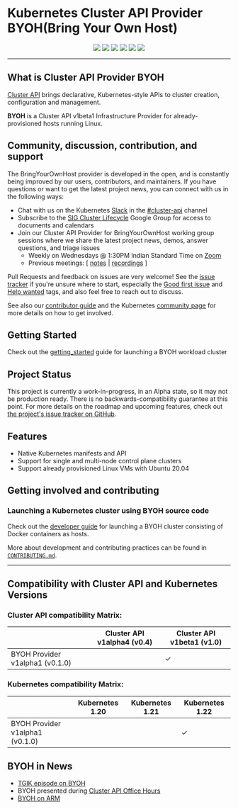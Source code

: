# Kubernetes Cluster API Provider BYOH(Bring Your Own Host)
<p align="center">
<!-- lint card --><a href="https://github.com/vmware-tanzu/cluster-api-provider-bringyourownhost/actions/workflows/lint.yml">
<img src="https://github.com/vmware-tanzu/cluster-api-provider-bringyourownhost/actions/workflows/lint.yml/badge.svg"></a>
<!-- test status -->
<a href="https://github.com/vmware-tanzu/cluster-api-provider-bringyourownhost/actions/workflows/main.yml">
<img src="https://github.com/vmware-tanzu/cluster-api-provider-bringyourownhost/actions/workflows/main.yml/badge.svg"></a>
<!-- go doc / reference card -->
<a href="https://pkg.go.dev/github.com/vmware-tanzu/cluster-api-provider-bringyourownhost">
<img src="https://pkg.go.dev/badge/github.com/vmware-tanzu/cluster-api-provider-bringyourownhost.svg"></a>
<!-- goreportcard badge -->
<a href="https://goreportcard.com/report/github.com/vmware-tanzu/cluster-api-provider-bringyourownhost">
<img src="https://goreportcard.com/badge/github.com/vmware-tanzu/cluster-api-provider-bringyourownhost"></a>
<!-- codecov badge -->
<a href="https://codecov.io/gh/vmware-tanzu/cluster-api-provider-bringyourownhost">
<img src="https://codecov.io/gh/vmware-tanzu/cluster-api-provider-bringyourownhost/branch/main/graph/badge.svg?token=8GGPY0MENQ"></a>
<!-- openssf badge -->
<a href="https://bestpractices.coreinfrastructure.org/projects/5506">
<img src="https://bestpractices.coreinfrastructure.org/projects/5506/badge"></a>
</p>

------

## What is Cluster API Provider BYOH

[Cluster API][cluster_api] brings
declarative, Kubernetes-style APIs to cluster creation, configuration and
management.

__BYOH__ is a Cluster API v1beta1 Infrastructure Provider for already-provisioned hosts running Linux.

## Community, discussion, contribution, and support

The BringYourOwnHost provider is developed in the open, and is constantly being improved by our users, contributors, and maintainers.
If you have questions or want to get the latest project news, you can connect with us in the following ways:

- Chat with us on the Kubernetes [Slack](http://slack.k8s.io/) in the [#cluster-api](https://kubernetes.slack.com/archives/C8TSNPY4T) channel
- Subscribe to the [SIG Cluster Lifecycle](https://groups.google.com/forum/#!forum/kubernetes-sig-cluster-lifecycle) Google Group for access to documents and calendars
- Join our Cluster API Provider for BringYourOwnHost working group sessions where we share the latest project news, demos, answer questions, and triage issues
    - Weekly on Wednesdays @ 1:30PM Indian Standard Time on [Zoom](https://VMware.zoom.us/j/94476574480?pwd=WGYzOXBoL1VsVnBXK3c5TWd1bG5SZz09)
    - Previous meetings: \[ [notes](https://docs.google.com/document/d/1T-3_eskC_HCtXLh3PA8y--mgO-AIajZfevcnYuno6JM/edit#heading=h.y186zgz0eh6e) | [recordings](https://www.youtube.com/playlist?list=PLHbHoGHbooH41L5P-tIK6QqhILdEI9yBK) \]

Pull Requests and feedback on issues are very welcome!
See the [issue tracker](https://github.com/vmware-tanzu/cluster-api-provider-bringyourownhost/issues) if you're unsure where to start, especially the [Good first issue](https://github.com/vmware-tanzu/cluster-api-provider-bringyourownhost/issues?q=is%3Aopen+is%3Aissue+label%3A%22good+first+issue%22) and [Help wanted](https://github.com/vmware-tanzu/cluster-api-provider-bringyourownhost/issues?q=is%3Aopen+is%3Aissue+label%3A%22help+wanted%22) tags, and
also feel free to reach out to discuss.

See also our [contributor guide](CONTRIBUTING.md) and the Kubernetes [community page](https://kubernetes.io/community) for more details on how to get involved.

## Getting Started
Check out the [getting_started](https://github.com/vmware-tanzu/cluster-api-provider-bringyourownhost/blob/main/docs/getting_started.md) guide for launching a BYOH workload cluster

## Project Status

This project is currently a work-in-progress, in an Alpha state, so it may not be production ready. There is no backwards-compatibility guarantee at this point. For more details on the roadmap and upcoming features, check out [the project's issue tracker on GitHub][issue].

## Features

- Native Kubernetes manifests and API
- Support for single and multi-node control plane clusters
- Support already provisioned Linux VMs with Ubuntu 20.04

## Getting involved and contributing

### Launching a Kubernetes cluster using BYOH source code

Check out the [developer guide](./docs/local_dev.md) for launching a BYOH cluster consisting of Docker containers as hosts.

More about development and contributing practices can be found in [`CONTRIBUTING.md`](./CONTRIBUTING.md).

------

## Compatibility with Cluster API and Kubernetes Versions

### Cluster API compatibility Matrix:

||Cluster API v1alpha4 (v0.4)|Cluster API v1beta1 (v1.0)|
|-|-|-|
|BYOH Provider v1alpha1 (v0.1.0)||✓|


### Kubernetes compatibility Matrix:

||Kubernetes 1.20|Kubernetes 1.21|Kubernetes 1.22|
|-|-|-|-|
|BYOH Provider v1alpha1 (v0.1.0)|||✓|

## BYOH in News
- [TGIK episode on BYOH](https://www.youtube.com/watch?v=Xwm5Ka27-Io&t=2838s)
- BYOH presented during [Cluster API Office Hours](https://www.youtube.com/watch?v=6ODMLgX-dz4&t=572s)
- [BYOH on ARM](https://williamlam.com/2021/11/hybrid-x86-and-arm-kubernetes-clusters-using-tanzu-community-edition-tce-and-esxi-arm.html)


<!-- References -->

[cluster_api]: https://github.com/kubernetes-sigs/cluster-api
[issue]: https://github.com/vmware-tanzu/cluster-api-provider-bringyourownhost/issues
